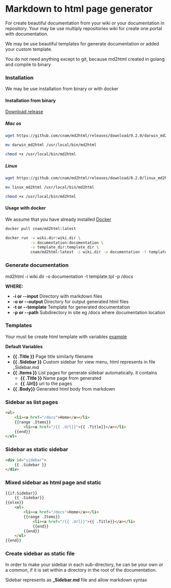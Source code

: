 # Markdown to html page generator

For create beautiful documentation from your wiki or your documentation in repository.
Your may be use multiply repositories wiki for create one portal with documentation.

We may be use beautiful templates for generate documentation or added your custom template.

You do not need anything except to git, because md2html created in golang and compile to binary

### Installation

We may be use installation from binary or with docker

#### Installation from binary

[Download release](https://github.com/cnam/md2html/releases)

##### Mac os

```bash
wget https://github.com/cnam/md2html/releases/download/0.2.0/darwin_md2html

mv darwin_md2html /usr/local/bin/md2html

chmod +x /usr/local/bin/md2html
```

##### Linux

```bash
wget https://github.com/cnam/md2html/releases/download/0.2.0/linux_md2html

mv linux_md2html /usr/local/bin/md2html

chmod +x /usr/local/bin/md2html
```

#### Usage with docker

We assume that you have already installed [Docker](https://www.docker.com/)

```bash
docker pull cnam/md2html:latest

docker run -v wiki.dir:wiki.dir \
           -v documentation:documentation \
           -v template_dir:template_dir \
           cnam/md2html:latest -i wiki.dir -o documentation -t template_dir/template.tpl -p /docs
```

### Generate documentation

md2html -i wiki.dir -o documentation -t template.tpl -p /docs

**WHERE:**

- **-i or --input** Directory with markdown files
- **-o or --output** Directory for output generated html files
- **-t or --template** Template for generated documentation
- **-p or --path** Subdirectory in site eg /docs where documentation location

### Templates

Your must be create html template with variables [example](https://github.com/cnam/md2html/blob/master/templates/documentation.tpl)

**Default Variables**

- **{{ .Title }}** Page title similarly filename
- **{{ .Sidebar }}** Custom sidebar for view menu, html represents in file _Sidebar.md
- **{{ .Items }}** List pages for generate sidebar automatically. it contains
    - **{{ .Title }}** Name page from generated
    - **{{ .Url}}**    url to the pages
- **{{ .Body}}** Generated html body from markdown

### Sidebar as list pages

```html
<ul>
    <li><a href="/docs">Home</a></li>
    {{range .Items}}
        <li><a href="/{{ .Url}}">{{ .Title}}</a></li>
    {{end}}
</ul>
```

### Sidebar as static sidebar

```html
<div id="sidebar">
    {{ .Sidebar }}
</div>
```

### Mixed sidebar as html page and static

```html
{{if.Sidebar}}
    {{ .Sidebar}}
{{else}}
    <ul>
        <li><a href="/docs">Home</a></li>
        {{range .Items}}
            <li><a href="/{{ .Url}}">{{ .Title}}</a></li>
            {{end}}
        {{end}}
    </ul>
{{end}}
```

### Create sidebar as static file

In order to make your sidebar in each sub-directory, he can be your own or a common,
if it is set within a directory in the root of the documentation.

Sidebar represents as **_Sidebar.md** file and allow markdown syntax
